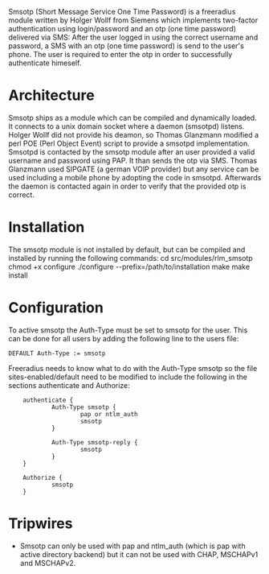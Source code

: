Smsotp (Short Message Service One Time Password) is a freeradius module written by Holger Wollf from Siemens which implements two-factor authentication using login/password and an otp (one time password) delivered via SMS: After the user logged in using the correct username and password, a SMS with an otp (one time password) is send to the user's phone. The user is required to enter the otp in order to successfully authenticate himeself.

# Architecture
Smsotp ships as a module which can be compiled and dynamically loaded. It connects to a unix domain socket where a daemon (smsotpd) listens. Holger Wollf did not provide his deamon,
so Thomas Glanzmann modified a perl POE (Perl Object Event) script to provide a smsotpd implementation. Smsotpd is contacted by the smsotp module after an user provided a valid username and password using PAP. It than sends the otp via SMS. Thomas Glanzmann used SIPGATE (a german VOIP provider) but any service can be used including a mobile phone by adopting the code in smsotpd. Afterwards the daemon is contacted again in order to verify that the provided otp is correct.

# Installation
The smsotp module is not installed by default, but can be compiled and installed by running the following commands:
    cd src/modules/rlm_smsotp
    chmod +x configure
    ./configure --prefix=/path/to/installation
    make
    make install

# Configuration
To active smsotp the Auth-Type must be set to smsotp for the user. This can be done for all users by adding the following line to the users file:

    DEFAULT Auth-Type := smsotp

Freeradius needs to know what to do with the Auth-Type smsotp so the file sites-enabled/default need to be modified to include the following in the sections authenticate and Authorize:


        authenticate {
                Auth-Type smsotp {
                        pap or ntlm_auth
                        smsotp
                }
        
                Auth-Type smsotp-reply {
                        smsotp
                }
        }
        
        Authorize {
                smsotp
        }

# Tripwires

* Smsotp can only be used with pap and ntlm_auth (which is pap with active directory backend) but it can not be used with CHAP, MSCHAPv1 and MSCHAPv2.